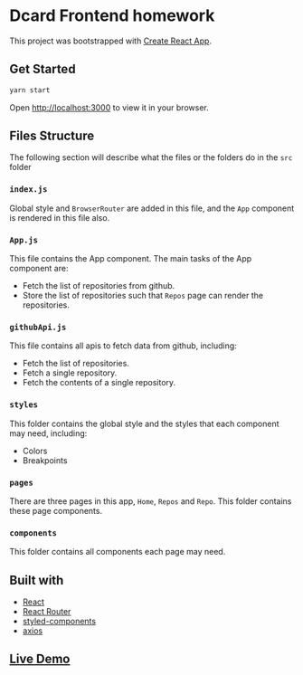 # Dcard Frontend homework

This project was bootstrapped with [Create React App](https://github.com/facebook/create-react-app).

## Get Started

```bash
yarn start
```

Open [http://localhost:3000](http://localhost:3000) to view it in your browser.

## Files Structure

The following section will describe what the files or the folders do in the `src` folder

### `index.js` 

Global style and `BrowserRouter` are added in this file, and the `App` component is rendered in this file also.

### `App.js`

This file contains the App component. The main tasks of the App component are:
- Fetch the list of repositories from github.
- Store the list of repositories such that `Repos` page can render the repositories.

### `githubApi.js`

This file contains all apis to fetch data from github, including:
- Fetch the list of repositories.
- Fetch a single repository.
- Fetch the contents of a single repository.

### `styles`

This folder contains the global style and the styles that each component may need, including:
- Colors
- Breakpoints

### `pages`

There are three pages in this app, `Home`, `Repos` and `Repo`. This folder contains these page components.

### `components`

This folder contains all components each page may need.

## Built with

- [React](https://github.com/facebook/react)
- [React Router](https://github.com/remix-run/react-router)
- [styled-components](https://github.com/styled-components/styled-components)
- [axios](https://github.com/axios/axios)

## [Live Demo](https://dcard-homework.vercel.app/)
